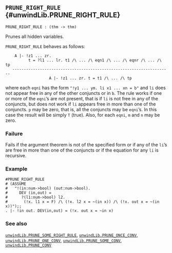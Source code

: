 ## `PRUNE_RIGHT_RULE` {#unwindLib.PRUNE_RIGHT_RULE}


```
PRUNE_RIGHT_RULE : (thm -> thm)
```



Prunes all hidden variables.


`PRUNE_RIGHT_RULE` behaves as follows:
    
        A |- !z1 ... zr.
              t = ?l1 ... lr. t1 /\ ... /\ eqn1 /\ ... /\ eqnr /\ ... /\ tp
       ---------------------------------------------------------------------
                       A |- !z1 ... zr. t = t1 /\ ... /\ tp
    
where each `eqni` has the form `"!y1 ... ym. li x1 ... xn = b"` and
`li` does not appear free in any of the other conjuncts or in `b`. The rule
works if one or more of the `eqni`’s are not present, that is if `li` is not
free in any of the conjuncts, but does not work if `li` appears free in more
than one of the conjuncts. `p` may be zero, that is, all the conjuncts may be
`eqni`’s. In this case the result will be simply `T` (true). Also, for each
`eqni`, `m` and `n` may be zero.

### Failure

Fails if the argument theorem is not of the specified form or if any of the
`li`’s are free in more than one of the conjuncts or if the equation for any
`li` is recursive.

### Example

    
    #PRUNE_RIGHT_RULE
    # (ASSUME
    #   "!(in:num->bool) (out:num->bool).
    #     DEV (in,out) =
    #      ?(l1:num->bool) l2.
    #       (!x. l1 x = F) /\ (!x. l2 x = ~(in x)) /\ (!x. out x = ~(in x))");;
    . |- !in out. DEV(in,out) = (!x. out x = ~in x)
    

### See also

[`unwindLib.PRUNE_SOME_RIGHT_RULE`](#unwindLib.PRUNE_SOME_RIGHT_RULE), [`unwindLib.PRUNE_ONCE_CONV`](#unwindLib.PRUNE_ONCE_CONV), [`unwindLib.PRUNE_ONE_CONV`](#unwindLib.PRUNE_ONE_CONV), [`unwindLib.PRUNE_SOME_CONV`](#unwindLib.PRUNE_SOME_CONV), [`unwindLib.PRUNE_CONV`](#unwindLib.PRUNE_CONV)

